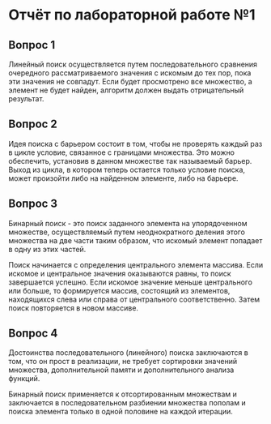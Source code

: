 # Отчёт по лабораторной работе №1 #

## Вопрос 1 ##

Линейный поиск осуществляется путем последовательного сравнения очередного рассматриваемого значения с искомым до тех пор, пока эти значения не совпадут. Если будет просмотрено все множество, а элемент не будет найден, алгоритм должен выдать отрицательный результат.

## Вопрос 2 ##

Идея поиска с барьером состоит в том, чтобы не проверять каждый раз в цикле условие, связанное с границами множества. Это можно обеспечить, установив в данном множестве так называемый барьер. Выход из цикла, в котором теперь остается только условие поиска, может произойти либо на найденном элементе, либо на барьере.

## Вопрос 3 ##

Бинарный поиск - это поиск заданного элемента на упорядоченном множестве, осуществляемый путем неоднократного деления этого множества на две части таким образом, что искомый элемент попадает в одну из этих частей.

Поиск начинается с определения центрального элемента массива. Если искомое и центральное значения оказываются равны, то поиск завершается успешно. Если искомое значение меньше центрального или больше, то формируется массив, состоящий из элементов, находящихся слева или справа от центрального соответственно. Затем поиск повторяется в новом массиве.

## Вопрос 4 ##

Достоинства последовательного (линейного) поиска заключаются в том, что он прост в реализации, не требует сортировки значений множества, дополнительной памяти и дополнительного анализа функций.

Бинарный поиск применяется к отсортированным множествам и заключается в последовательном разбиении множества пополам и поиска элемента только в одной половине на каждой итерации.
